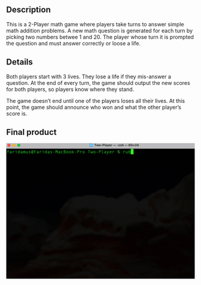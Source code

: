 ## Description 
This is a 2-Player math game where players take turns to answer simple math addition problems. A new math question is generated for each turn by picking two numbers betwee 1 and 20. The player whose turn it is prompted the question and must answer correctly or loose a life. 

## Details 
Both players start with 3 lives. They lose a life if they mis-answer a question. At the end of every turn, the game should output the new scores for both players, so players know where they stand.

The game doesn’t end until one of the players loses all their lives. At this point, the game should announce who won and what the other player’s score is.

## Final product

!["game-display"](https://github.com/faridamoussaeff/TwO-O-Player-Math-Game/blob/master/Doc/game-display.gif)

